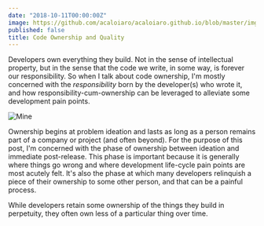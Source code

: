 ```yaml
---
date: "2018-10-11T00:00:00Z"
image: https://github.com/acaloiaro/acaloiaro.github.io/blob/master/img/mine.jpeg?raw=true
published: false
title: Code Ownership and Quality
---
```

Developers own everything they build. Not in the sense of intellectual property, but in the sense that the code we write, in some way, is forever our responsibility. So when I talk about code ownership, I'm mostly concerned with the *responsibility* born by the developer(s) who wrote it, and how responsibility-cum-ownership can be leveraged to alleviate some development pain points. 

![Mine]({{site.baseurl}}/img/mine.jpeg)

Ownership begins at problem ideation and lasts as long as a person remains part of a company or project (and often beyond). For the purpose of this post, I'm concerned with the phase of ownership between ideation and immediate post-release. This phase is important because it is generally where things go wrong and where development life-cycle pain points are most acutely felt. It's also the phase at which many developers relinquish a piece of their ownership to some other person, and that can be a painful process. 

While developers retain some ownership of the things they build in perpetuity, they often own less of a particular thing over time. 



